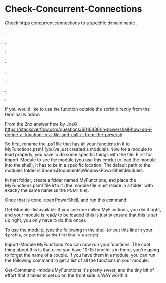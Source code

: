 # Check-Concurrent-Connections
Check https concurrent connections to a specific domain name
.

.

.

.

.

.

.

.

.


If you would like to use the function outside the script directly from the terminal window:


From the 2nd answer here by JoeG
https://stackoverflow.com/questions/6016436/in-powershell-how-do-i-define-a-function-in-a-file-and-call-it-from-the-powersh

So first, rename the .ps1 file that has all your functions in it to MyFunctions.psm1 (you've just created a module!). Now for a module to load properly, you have to do some specific things with the file. First for Import-Module to see the module (you use this cmdlet to load the module into the shell), it has to be in a specific location. The default path to the modules folder is $home\Documents\WindowsPowerShell\Modules.

In that folder, create a folder named MyFunctions, and place the MyFunctions.psm1 file into it (the module file must reside in a folder with exactly the same name as the PSM1 file).

Once that is done, open PowerShell, and run this command:

Get-Module -listavailable
If you see one called MyFunctions, you did it right, and your module is ready to be loaded (this is just to ensure that this is set up right, you only have to do this once).

To use the module, type the following in the shell (or put this line in your $profile, or put this as the first line in a script):

Import-Module MyFunctions
You can now run your functions. The cool thing about this is that once you have 10-15 functions in there, you're going to forget the name of a couple. If you have them in a module, you can run the following command to get a list of all the functions in your module:

Get-Command -module MyFunctions
It's pretty sweet, and the tiny bit of effort that it takes to set up on the front side is WAY worth it.
